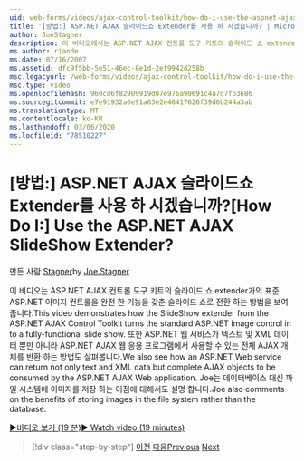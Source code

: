 ```yaml
---
uid: web-forms/videos/ajax-control-toolkit/how-do-i-use-the-aspnet-ajax-slideshow-extender
title: '[방법:] ASP.NET AJAX 슬라이드쇼 Extender를 사용 하 시겠습니까? | Microsoft Docs'
author: JoeStagner
description: 이 비디오에서는 ASP.NET AJAX 컨트롤 도구 키트의 슬라이드 쇼 extender가의 표준 ASP.NET 이미지 컨트롤을 완전히 작동 하는 sl로 전환 하는 방법을 보여 줍니다.
ms.author: riande
ms.date: 07/16/2007
ms.assetid: dfc9f5bb-5e51-46ec-8e1d-2ef9942d258b
msc.legacyurl: /web-forms/videos/ajax-control-toolkit/how-do-i-use-the-aspnet-ajax-slideshow-extender
msc.type: video
ms.openlocfilehash: 960cd6f82909919d07e976a90691c4a7d7fb3686
ms.sourcegitcommit: e7e91932a6e91a63e2e46417626f39d6b244a3ab
ms.translationtype: MT
ms.contentlocale: ko-KR
ms.lasthandoff: 03/06/2020
ms.locfileid: "78510227"
---
```

# <a name="how-do-i-use-the-aspnet-ajax-slideshow-extender"></a><span data-ttu-id="59a1d-104">[방법:] ASP.NET AJAX 슬라이드쇼 Extender를 사용 하 시겠습니까?</span><span class="sxs-lookup"><span data-stu-id="59a1d-104">[How Do I:] Use the ASP.NET AJAX SlideShow Extender?</span></span>

<span data-ttu-id="59a1d-105">만든 사람 [Stagner](https://github.com/JoeStagner)</span><span class="sxs-lookup"><span data-stu-id="59a1d-105">by [Joe Stagner](https://github.com/JoeStagner)</span></span>

<span data-ttu-id="59a1d-106">이 비디오는 ASP.NET AJAX 컨트롤 도구 키트의 슬라이드 쇼 extender가의 표준 ASP.NET 이미지 컨트롤을 완전 한 기능을 갖춘 슬라이드 쇼로 전환 하는 방법을 보여 줍니다.</span><span class="sxs-lookup"><span data-stu-id="59a1d-106">This video demonstrates how the SlideShow extender from the ASP.NET AJAX Control Toolkit turns the standard ASP.NET Image control in to a fully-functional slide show.</span></span> <span data-ttu-id="59a1d-107">또한 ASP.NET 웹 서비스가 텍스트 및 XML 데이터 뿐만 아니라 ASP.NET AJAX 웹 응용 프로그램에서 사용할 수 있는 전체 AJAX 개체를 반환 하는 방법도 살펴봅니다.</span><span class="sxs-lookup"><span data-stu-id="59a1d-107">We also see how an ASP.NET Web service can return not only text and XML data but complete AJAX objects to be consumed by the ASP.NET AJAX Web application.</span></span> <span data-ttu-id="59a1d-108">Joe는 데이터베이스 대신 파일 시스템에 이미지를 저장 하는 이점에 대해서도 설명 합니다.</span><span class="sxs-lookup"><span data-stu-id="59a1d-108">Joe also comments on the benefits of storing images in the file system rather than the database.</span></span>

[<span data-ttu-id="59a1d-109">&#9654;비디오 보기 (19 분)</span><span class="sxs-lookup"><span data-stu-id="59a1d-109">&#9654; Watch video (19 minutes)</span></span>](https://channel9.msdn.com/Blogs/ASP-NET-Site-Videos/how-do-i-use-the-aspnet-ajax-slideshow-extender)

> [!div class="step-by-step"]
> <span data-ttu-id="59a1d-110">[이전](how-do-i-use-the-aspnet-ajax-tabs-control.md)
> [다음](how-do-i-use-the-aspnet-ajax-updatepanelanimation-extender.md)</span><span class="sxs-lookup"><span data-stu-id="59a1d-110">[Previous](how-do-i-use-the-aspnet-ajax-tabs-control.md)
[Next](how-do-i-use-the-aspnet-ajax-updatepanelanimation-extender.md)</span></span>
